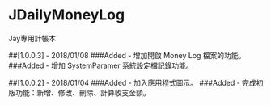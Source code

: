 # JDailyMoneyLog
Jay專用計帳本


##[1.0.0.3] - 2018/01/08
###Added - 增加開啟 Money Log 檔案的功能。
###Added - 增加 SystemParamer 系統設定檔記錄功能。

##[1.0.0.2] - 2018/01/04
###Added - 加入應用程式圖示。
###Added - 完成初版功能：新增、修改、刪除、計算收支金額。


